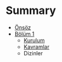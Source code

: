 # Summary

* [Önsöz](README.md)
* [Bölüm 1](bolum_1.md)
   * [Kurulum](kurulummd.md)
   * [Kavramlar](kavramlarmd.md)
   * Dizinler

